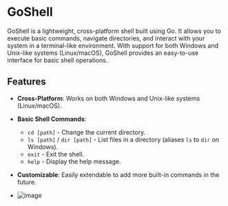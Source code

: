 # GoShell

GoShell is a lightweight, cross-platform shell built using Go. It allows you to execute basic commands, navigate directories, and interact with your system in a terminal-like environment. With support for both Windows and Unix-like systems (Linux/macOS), GoShell provides an easy-to-use interface for basic shell operations.

## Features

- **Cross-Platform**: Works on both Windows and Unix-like systems (Linux/macOS).
- **Basic Shell Commands**:
  - `cd [path]` - Change the current directory.
  - `ls [path]` / `dir [path]` - List files in a directory (aliases `ls` to `dir` on Windows).
  - `exit` - Exit the shell.
  - `help` - Display the help message.
- **Customizable**: Easily extendable to add more built-in commands in the future.

- ![image](https://github.com/user-attachments/assets/6af78e2a-e4b2-4d35-a6a9-1c08a56584cf)

